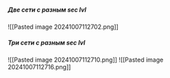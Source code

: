 
##### Две сети с разным sec lvl
![[Pasted image 20241007112702.png]]
##### Три сети с разным sec lvl
![[Pasted image 20241007112710.png]]
![[Pasted image 20241007112716.png]]
